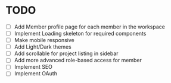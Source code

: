 # TODO

- [ ] Add Member profile page for each member in the workspace
- [ ] Implement Loading skeleton for required components
- [ ] Make mobile responsive
- [ ] Add Light/Dark themes
- [ ] Add scrollable for project listing in sidebar
- [ ] Add more advanced role-based access for member
- [ ] Implement SEO
- [ ] Implement OAuth
